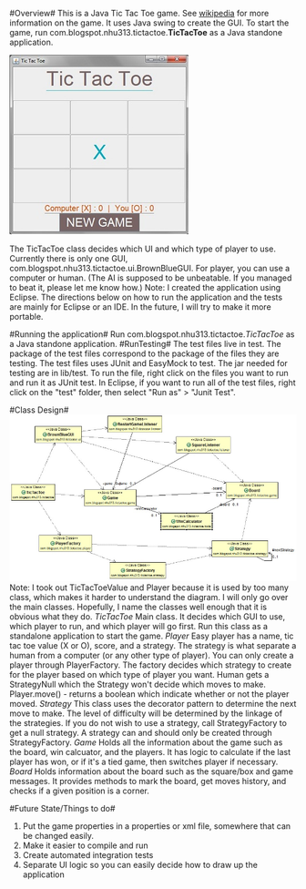 #Overview#
This is a Java Tic Tac Toe game. See [wikipedia](http://en.wikipedia.org/wiki/Tic-tac-toe) for more information on the game. It uses Java swing to create the GUI. To start the game, run com.blogspot.nhu313.tictactoe.<b>TicTacToe</b> as a Java standone application. 

![Tic Tac Toe UI](./tictactoegui.jpg)

The TicTacToe class decides which UI and which type of player to use. Currently there is only one GUI, com.blogspot.nhu313.tictactoe.ui.BrownBlueGUI. For player, you can use a computer or human. (The AI is supposed to be unbeatable. If you managed to beat it, please let me know how.)
Note: I created the application using Eclipse. The directions below on how to run the application and the tests are mainly for Eclipse or an IDE. In the future, I will try to make it more portable. 

#Running the application#
Run com.blogspot.nhu313.tictactoe.*TicTacToe* as a Java standone application. 
#RunTesting#
The test files live in test. The package of the test files correspond to the package of the files they are testing. The test files uses JUnit and EasyMock to test. The jar needed for testing are in lib/test. 
To run the file, right click on the files you want to run and run it as JUnit test. In Eclipse, if you want to run all of the test files, right click on the "test" folder, then select "Run as" > "Junit Test". 

#Class Design#
![Class diagram](./tictactoe_class_diagram.jpg)
Note: I took out TicTacToeValue and Player because it is used by too many class, which makes it harder to understand the diagram. I will only go over the main classes. Hopefully, I name the classes well enough that it is obvious what they do. 
*TicTacToe*
Main class. It decides which GUI to use, which player to run, and which player will go first. Run this class as a standalone application to start the game.
*Player*
Easy player has a name, tic tac toe value (X or O), score, and a strategy. The strategy is what separate a human from a computer (or any other type of player). You can only create a player through PlayerFactory. The factory decides which strategy to create for the player based on which type of player you want. 
Human gets a StrategyNull which the Strategy won't decide which moves to make. 
Player.move() - returns a boolean which indicate whether or not the player moved.
*Strategy*
This class uses the decorator pattern to determine the next move to make. The level of difficulty will be determined by the linkage of the strategies. If you do not wish to use a strategy, call StrategyFactory to get a null strategy. A strategy can and should only be created through StrategyFactory.
*Game*
Holds all the information about the game such as the board, win calcuator, and the players. It has logic to calculate if the last player has won, or if it's a tied game, then switches player if necessary. 
*Board*
Holds information about the board such as the square/box and game messages. It provides methods to mark the board, get moves history, and checks if a given position is a corner. 

#Future State/Things to do#
1. Put the game properties in a properties or xml file, somewhere that can be changed easily. 
2. Make it easier to compile and run
3. Create automated integration tests
4. Separate UI logic so you can easily decide how to draw up the application